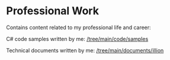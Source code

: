 # Professional Work
Contains content related to my professional life and career:

C# code samples written by me: <a href="/tree/main/code/samples">/tree/main/code/samples</a>

Technical documents written by me: <a href="/tree/main/code/samples">/tree/main/documents/illion</a>